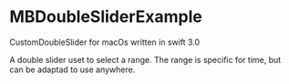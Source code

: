 # MBDoubleSliderExample

CustomDoubleSlider for macOs written in swift 3.0

A double slider uset to select a range. The range is specific for time, but can be adaptad to use anywhere.
